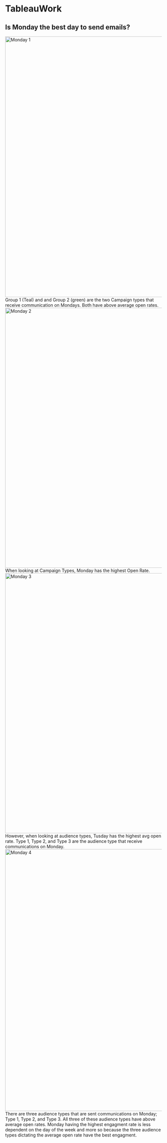 # TableauWork



## Is Monday the best day to send emails? 
<img width="835" alt="Monday 1" src="https://user-images.githubusercontent.com/85904486/138627264-945cf7de-5f4d-4097-9de5-3e0c03076d7f.png">
Group 1 (Teal) and and Group 2 (green) are the two Campaign types that receive communication on Mondays. Both have above average open rates. 

<img width="833" alt="Monday 2" src="https://user-images.githubusercontent.com/85904486/138627409-5df64afe-bbf0-448b-b591-518a9ba81f55.png">
When looking at Campaign Types, Monday has the highest Open Rate. 

<img width="833" alt="Monday 3" src="https://user-images.githubusercontent.com/85904486/138627430-0f75773e-d138-40cf-ab90-30ba630e55ad.png">
However, when looking at audience types, Tusday has the highest avg open rate. Type 1, Type 2, and Type 3 are the audience type that receive communications on Monday. 

<img width="839" alt="Monday 4" src="https://user-images.githubusercontent.com/85904486/138627494-f2c00e89-b8f6-41c1-a066-b0140b535a62.png">
There are three audience types that are sent communications on Monday; Type 1, Type 2, and Type 3. All three of these audience types have above average open rates. Monday having the highest engagment rate is less dependent on the day of the week and more so because the three audience types dictating the average open rate have the best engagment. 
